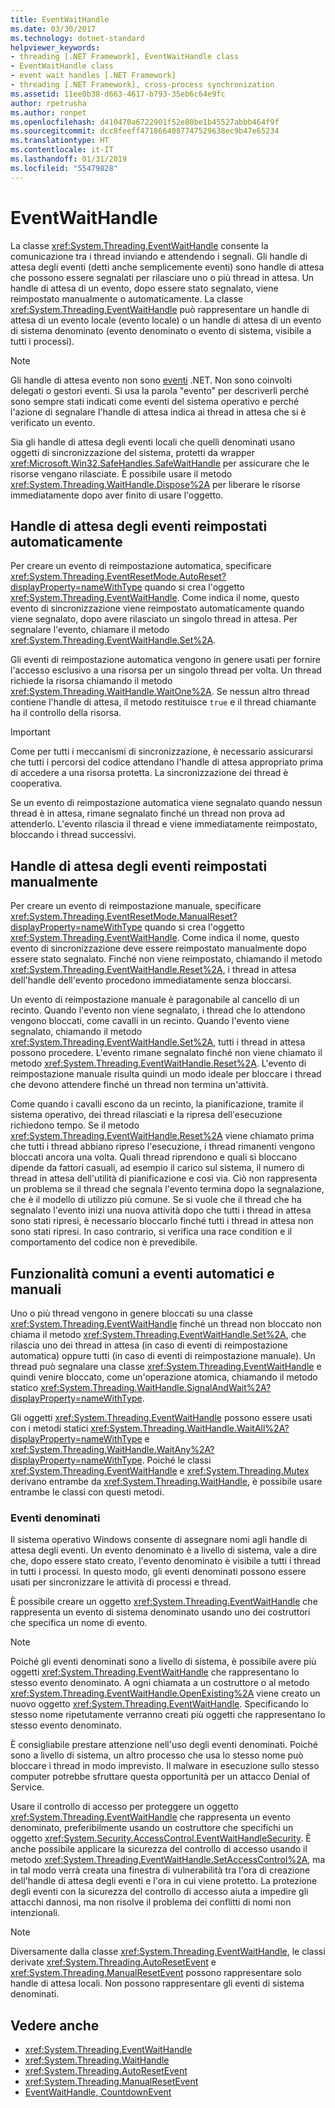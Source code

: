 ```yaml
---
title: EventWaitHandle
ms.date: 03/30/2017
ms.technology: dotnet-standard
helpviewer_keywords:
- threading [.NET Framework], EventWaitHandle class
- EventWaitHandle class
- event wait handles [.NET Framework]
- threading [.NET Framework], cross-process synchronization
ms.assetid: 11ee0b38-d663-4617-b793-35eb6c64e9fc
author: rpetrusha
ms.author: ronpet
ms.openlocfilehash: d410470a6722901f52e80be1b45527abbb464f9f
ms.sourcegitcommit: dcc8feeff4718664087747529638ec9b47e65234
ms.translationtype: HT
ms.contentlocale: it-IT
ms.lasthandoff: 01/31/2019
ms.locfileid: "55479828"
---
```

# <a name="eventwaithandle"></a>EventWaitHandle
La classe <xref:System.Threading.EventWaitHandle> consente la comunicazione tra i thread inviando e attendendo i segnali. Gli handle di attesa degli eventi (detti anche semplicemente eventi) sono handle di attesa che possono essere segnalati per rilasciare uno o più thread in attesa. Un handle di attesa di un evento, dopo essere stato segnalato, viene reimpostato manualmente o automaticamente. La classe <xref:System.Threading.EventWaitHandle> può rappresentare un handle di attesa di un evento locale (evento locale) o un handle di attesa di un evento di sistema denominato (evento denominato o evento di sistema, visibile a tutti i processi).  
  
> [!NOTE]
>  Gli handle di attesa evento non sono [eventi](../events/index.md) .NET. Non sono coinvolti delegati o gestori eventi. Si usa la parola "evento" per descriverli perché sono sempre stati indicati come eventi del sistema operativo e perché l'azione di segnalare l'handle di attesa indica ai thread in attesa che si è verificato un evento.  
  
 Sia gli handle di attesa degli eventi locali che quelli denominati usano oggetti di sincronizzazione del sistema, protetti da wrapper <xref:Microsoft.Win32.SafeHandles.SafeWaitHandle> per assicurare che le risorse vengano rilasciate. È possibile usare il metodo <xref:System.Threading.WaitHandle.Dispose%2A> per liberare le risorse immediatamente dopo aver finito di usare l'oggetto.  
  
## <a name="event-wait-handles-that-reset-automatically"></a>Handle di attesa degli eventi reimpostati automaticamente  
 Per creare un evento di reimpostazione automatica, specificare <xref:System.Threading.EventResetMode.AutoReset?displayProperty=nameWithType> quando si crea l'oggetto <xref:System.Threading.EventWaitHandle>. Come indica il nome, questo evento di sincronizzazione viene reimpostato automaticamente quando viene segnalato, dopo avere rilasciato un singolo thread in attesa. Per segnalare l'evento, chiamare il metodo <xref:System.Threading.EventWaitHandle.Set%2A>.  
  
 Gli eventi di reimpostazione automatica vengono in genere usati per fornire l'accesso esclusivo a una risorsa per un singolo thread per volta. Un thread richiede la risorsa chiamando il metodo <xref:System.Threading.WaitHandle.WaitOne%2A>. Se nessun altro thread contiene l'handle di attesa, il metodo restituisce `true` e il thread chiamante ha il controllo della risorsa.  
  
> [!IMPORTANT]
>  Come per tutti i meccanismi di sincronizzazione, è necessario assicurarsi che tutti i percorsi del codice attendano l'handle di attesa appropriato prima di accedere a una risorsa protetta. La sincronizzazione dei thread è cooperativa.  
  
 Se un evento di reimpostazione automatica viene segnalato quando nessun thread è in attesa, rimane segnalato finché un thread non prova ad attenderlo. L'evento rilascia il thread e viene immediatamente reimpostato, bloccando i thread successivi.  
  
## <a name="event-wait-handles-that-reset-manually"></a>Handle di attesa degli eventi reimpostati manualmente  
 Per creare un evento di reimpostazione manuale, specificare <xref:System.Threading.EventResetMode.ManualReset?displayProperty=nameWithType> quando si crea l'oggetto <xref:System.Threading.EventWaitHandle>. Come indica il nome, questo evento di sincronizzazione deve essere reimpostato manualmente dopo essere stato segnalato. Finché non viene reimpostato, chiamando il metodo <xref:System.Threading.EventWaitHandle.Reset%2A>, i thread in attesa dell'handle dell'evento procedono immediatamente senza bloccarsi.  
  
 Un evento di reimpostazione manuale è paragonabile al cancello di un recinto. Quando l'evento non viene segnalato, i thread che lo attendono vengono bloccati, come cavalli in un recinto. Quando l'evento viene segnalato, chiamando il metodo <xref:System.Threading.EventWaitHandle.Set%2A>, tutti i thread in attesa possono procedere. L'evento rimane segnalato finché non viene chiamato il metodo <xref:System.Threading.EventWaitHandle.Reset%2A>. L'evento di reimpostazione manuale risulta quindi un modo ideale per bloccare i thread che devono attendere finché un thread non termina un'attività.  
  
 Come quando i cavalli escono da un recinto, la pianificazione, tramite il sistema operativo, dei thread rilasciati e la ripresa dell'esecuzione richiedono tempo. Se il metodo <xref:System.Threading.EventWaitHandle.Reset%2A> viene chiamato prima che tutti i thread abbiano ripreso l'esecuzione, i thread rimanenti vengono bloccati ancora una volta. Quali thread riprendono e quali si bloccano dipende da fattori casuali, ad esempio il carico sul sistema, il numero di thread in attesa dell'utilità di pianificazione e così via. Ciò non rappresenta un problema se il thread che segnala l'evento termina dopo la segnalazione, che è il modello di utilizzo più comune. Se si vuole che il thread che ha segnalato l'evento inizi una nuova attività dopo che tutti i thread in attesa sono stati ripresi, è necessario bloccarlo finché tutti i thread in attesa non sono stati ripresi. In caso contrario, si verifica una race condition e il comportamento del codice non è prevedibile.  
  
## <a name="features-common-to-automatic-and-manual-events"></a>Funzionalità comuni a eventi automatici e manuali  
 Uno o più thread vengono in genere bloccati su una classe <xref:System.Threading.EventWaitHandle> finché un thread non bloccato non chiama il metodo <xref:System.Threading.EventWaitHandle.Set%2A>, che rilascia uno dei thread in attesa (in caso di eventi di reimpostazione automatica) oppure tutti (in caso di eventi di reimpostazione manuale). Un thread può segnalare una classe <xref:System.Threading.EventWaitHandle> e quindi venire bloccato, come un'operazione atomica, chiamando il metodo statico <xref:System.Threading.WaitHandle.SignalAndWait%2A?displayProperty=nameWithType>.  
  
 Gli oggetti <xref:System.Threading.EventWaitHandle> possono essere usati con i metodi statici <xref:System.Threading.WaitHandle.WaitAll%2A?displayProperty=nameWithType> e <xref:System.Threading.WaitHandle.WaitAny%2A?displayProperty=nameWithType>. Poiché le classi <xref:System.Threading.EventWaitHandle> e <xref:System.Threading.Mutex> derivano entrambe da <xref:System.Threading.WaitHandle>, è possibile usare entrambe le classi con questi metodi.  
  
### <a name="named-events"></a>Eventi denominati  
 Il sistema operativo Windows consente di assegnare nomi agli handle di attesa degli eventi. Un evento denominato è a livello di sistema, vale a dire che, dopo essere stato creato, l'evento denominato è visibile a tutti i thread in tutti i processi. In questo modo, gli eventi denominati possono essere usati per sincronizzare le attività di processi e thread.  
  
 È possibile creare un oggetto <xref:System.Threading.EventWaitHandle> che rappresenta un evento di sistema denominato usando uno dei costruttori che specifica un nome di evento.  
  
> [!NOTE]
>  Poiché gli eventi denominati sono a livello di sistema, è possibile avere più oggetti <xref:System.Threading.EventWaitHandle> che rappresentano lo stesso evento denominato. A ogni chiamata a un costruttore o al metodo <xref:System.Threading.EventWaitHandle.OpenExisting%2A> viene creato un nuovo oggetto <xref:System.Threading.EventWaitHandle>. Specificando lo stesso nome ripetutamente verranno creati più oggetti che rappresentano lo stesso evento denominato.  
  
 È consigliabile prestare attenzione nell'uso degli eventi denominati. Poiché sono a livello di sistema, un altro processo che usa lo stesso nome può bloccare i thread in modo imprevisto. Il malware in esecuzione sullo stesso computer potrebbe sfruttare questa opportunità per un attacco Denial of Service.  
  
 Usare il controllo di accesso per proteggere un oggetto <xref:System.Threading.EventWaitHandle> che rappresenta un evento denominato, preferibilmente usando un costruttore che specifichi un oggetto <xref:System.Security.AccessControl.EventWaitHandleSecurity>. È anche possibile applicare la sicurezza del controllo di accesso usando il metodo <xref:System.Threading.EventWaitHandle.SetAccessControl%2A>, ma in tal modo verrà creata una finestra di vulnerabilità tra l'ora di creazione dell'handle di attesa degli eventi e l'ora in cui viene protetto. La protezione degli eventi con la sicurezza del controllo di accesso aiuta a impedire gli attacchi dannosi, ma non risolve il problema dei conflitti di nomi non intenzionali.  
  
> [!NOTE]
>  Diversamente dalla classe <xref:System.Threading.EventWaitHandle>, le classi derivate <xref:System.Threading.AutoResetEvent> e <xref:System.Threading.ManualResetEvent> possono rappresentare solo handle di attesa locali. Non possono rappresentare gli eventi di sistema denominati.  
  
## <a name="see-also"></a>Vedere anche

- <xref:System.Threading.EventWaitHandle>
- <xref:System.Threading.WaitHandle>
- <xref:System.Threading.AutoResetEvent>
- <xref:System.Threading.ManualResetEvent>
- [EventWaitHandle, CountdownEvent](../../../docs/standard/threading/eventwaithandle-autoresetevent-countdownevent-manualresetevent.md)
